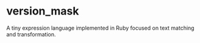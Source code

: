 # version_mask

A tiny expression language implemented in Ruby focused on text matching and transformation.
